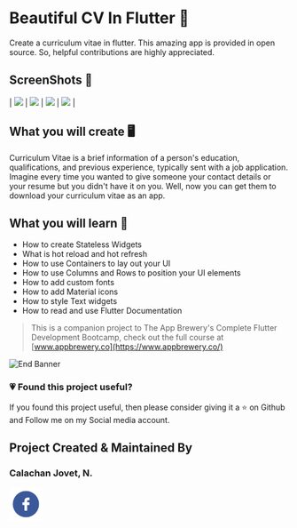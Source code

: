 # Beautiful CV In Flutter 💖
Create a curriculum vitae in flutter.
This amazing app is provided in open source. So, helpful contributions are highly appreciated.

## ScreenShots 📱
| <img src="curriculum_vitae/images/homepage.jpg"  width="300"/> | <img src="curriculum_vitae/images/loginpage.jpg" width="300"/>  | <img src="curriculum_vitae/images/signuppage.jpg" width="300"/>  | <img src="curriculum_vitae/images/forgotPWpage.jpg" width="300"/>  |

## What you will create 🖥️

Curriculum Vitae is a brief information of a person's education, qualifications, and previous experience, typically sent with a job application. Imagine every time you wanted to give someone your contact details or your resume but you didn't have it on you. Well, now you can get them to download your curriculum vitae as an app.

## What you will learn 📖

* How to create Stateless Widgets
* What is hot reload and hot refresh
* How to use Containers to lay out your UI
* How to use Columns and Rows to position your UI elements
* How to add custom fonts
* How to add Material icons
* How to style Text widgets
* How to read and use Flutter Documentation

>This is a companion project to The App Brewery's Complete Flutter Development Bootcamp, check out the full course at [www.appbrewery.co](https://www.appbrewery.co/)

![End Banner](https://github.com/londonappbrewery/Images/blob/master/readme-end-banner.png)

### 💗 Found this project useful?
If you found this project useful, then please consider giving it a :star: on Github and Follow me on my Social media account.
## Project Created & Maintained By
### Calachan Jovet, N.
<a href="https://www.facebook.com/vetjogwapo/"><img src="https://raw.githubusercontent.com/aritraroy/social-icons/master/facebook-icon.png" width="60"></a>
